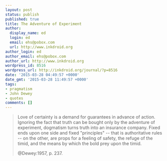 ```yaml
---
layout: post
status: publish
published: true
title: The Adventure of Experiment
author:
  display_name: ed
  login: ed
  email: ehs@pobox.com
  url: http://www.inkdroid.org
author_login: ed
author_email: ehs@pobox.com
author_url: http://www.inkdroid.org
wordpress_id: 8516
wordpress_url: http://inkdroid.org/journal/?p=8516
date: '2015-03-28 04:49:57 +0000'
date_gmt: '2015-03-28 11:49:57 +0000'
tags:
- pragmatism
- John Dewey
- quotes
comments: []
---
```

<blockquote>
<p>Love of certainty is a demand for guarantees in advance of action. Ignoring the fact that truth can be bought only by the adventure of experiment, dogmatism turns truth into an insurance company. Fixed ends upon one side and fixed "principles" -- that is authoritative rules -- on the other, are props for a feeling of safety, the refuge of the timid, and the means by which the bold prey upon the timid.</p>
<p>
@Dewey:1957, p. 237.
</blockquote>
